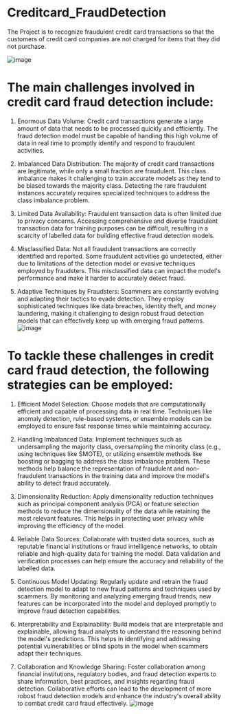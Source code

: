 # Creditcard_FraudDetection
The Project is to recognize fraudulent credit card transactions so that the customers of credit card companies are not charged for items that they did not purchase.

![image](https://github.com/Mudit88/Creditcard_FraudDetection-/assets/88089351/713ca215-5885-48a9-97f4-7b18a704abc1)


# The main challenges involved in credit card fraud detection include:

1) Enormous Data Volume: Credit card transactions generate a large amount of data that needs to be processed quickly and efficiently. The fraud detection model must be capable of handling this high volume of data in real time to promptly identify and respond to fraudulent activities.

2) Imbalanced Data Distribution: The majority of credit card transactions are legitimate, while only a small fraction are fraudulent. This class imbalance makes it challenging to train accurate models as they tend to be biased towards the majority class. Detecting the rare fraudulent instances accurately requires specialized techniques to address the class imbalance problem.

3) Limited Data Availability: Fraudulent transaction data is often limited due to privacy concerns. Accessing comprehensive and diverse fraudulent transaction data for training purposes can be difficult, resulting in a scarcity of labelled data for building effective fraud detection models.

4) Misclassified Data: Not all fraudulent transactions are correctly identified and reported. Some fraudulent activities go undetected, either due to limitations of the detection model or evasive techniques employed by fraudsters. This misclassified data can impact the model's performance and make it harder to accurately detect fraud.

5) Adaptive Techniques by Fraudsters: Scammers are constantly evolving and adapting their tactics to evade detection. They employ sophisticated techniques like data breaches, identity theft, and money laundering, making it challenging to design robust fraud detection models that can effectively keep up with emerging fraud patterns.
   ![image](https://github.com/Mudit88/Creditcard_FraudDetection-/assets/88089351/31046ec3-95fd-4306-bb06-d25faadbb8ab)


# To tackle these challenges in credit card fraud detection, the following strategies can be employed:

1) Efficient Model Selection: Choose models that are computationally efficient and capable of processing data in real time. Techniques like anomaly detection, rule-based systems, or ensemble models can be employed to ensure fast response times while maintaining accuracy.

2) Handling Imbalanced Data: Implement techniques such as undersampling the majority class, oversampling the minority class (e.g., using techniques like SMOTE), or utilizing ensemble methods like boosting or bagging to address the class imbalance problem. These methods help balance the representation of fraudulent and non-fraudulent transactions in the training data and improve the model's ability to detect fraud accurately.

3) Dimensionality Reduction: Apply dimensionality reduction techniques such as principal component analysis (PCA) or feature selection methods to reduce the dimensionality of the data while retaining the most relevant features. This helps in protecting user privacy while improving the efficiency of the model.

4) Reliable Data Sources: Collaborate with trusted data sources, such as reputable financial institutions or fraud intelligence networks, to obtain reliable and high-quality data for training the model. Data validation and verification processes can help ensure the accuracy and reliability of the labelled data.

5) Continuous Model Updating: Regularly update and retrain the fraud detection model to adapt to new fraud patterns and techniques used by scammers. By monitoring and analyzing emerging fraud trends, new features can be incorporated into the model and deployed promptly to improve fraud detection capabilities.

6) Interpretability and Explainability: Build models that are interpretable and explainable, allowing fraud analysts to understand the reasoning behind the model's predictions. This helps in identifying and addressing potential vulnerabilities or blind spots in the model when scammers adapt their techniques.

7) Collaboration and Knowledge Sharing: Foster collaboration among financial institutions, regulatory bodies, and fraud detection experts to share information, best practices, and insights regarding fraud detection. Collaborative efforts can lead to the development of more robust fraud detection models and enhance the industry's overall ability to combat credit card fraud effectively.
  ![image](https://github.com/Mudit88/Creditcard_FraudDetection-/assets/88089351/a9de051b-1659-4f82-9e6b-485ced6f0bdb)


